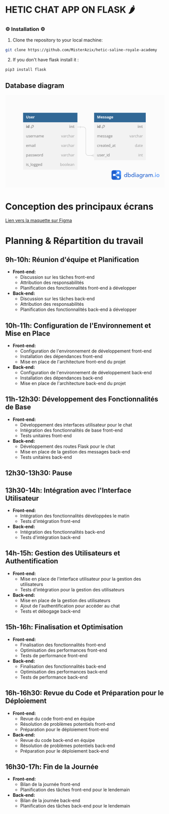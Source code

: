 # HETIC CHAT APP ON FLASK 🌶️

### ⚙️ Installation ⚙️

1. Clone the repository to your local machine:

```bash
git clone https://github.com/MisterAzix/hetic-saline-royale-academy
```

2. If you don't have flask install it :

```bash
pip3 install flask
```

## Database diagram

![Database diagram](./static/images/diagram.png)

# Conception des principaux écrans 

[Lien vers la maquette sur Figma](https://www.figma.com/file/K9RacqLDIlGkf9KkwGNCVA/Chat-Flask?type=design&node-id=0%3A1&mode=design&t=uRG0g7swFtZQwXeR-1)

# Planning & Répartition du travail

## 9h-10h: Réunion d'équipe et Planification
- **Front-end:**
  - Discussion sur les tâches front-end
  - Attribution des responsabilités
  - Planification des fonctionnalités front-end à développer
- **Back-end:**
  - Discussion sur les tâches back-end
  - Attribution des responsabilités
  - Planification des fonctionnalités back-end à développer

## 10h-11h: Configuration de l'Environnement et Mise en Place
- **Front-end:**
  - Configuration de l'environnement de développement front-end
  - Installation des dépendances front-end
  - Mise en place de l'architecture front-end du projet
- **Back-end:**
  - Configuration de l'environnement de développement back-end
  - Installation des dépendances back-end
  - Mise en place de l'architecture back-end du projet

## 11h-12h30: Développement des Fonctionnalités de Base
- **Front-end:**
  - Développement des interfaces utilisateur pour le chat
  - Intégration des fonctionnalités de base front-end
  - Tests unitaires front-end
- **Back-end:**
  - Développement des routes Flask pour le chat
  - Mise en place de la gestion des messages back-end
  - Tests unitaires back-end

## 12h30-13h30: Pause

## 13h30-14h: Intégration avec l'Interface Utilisateur
- **Front-end:**
  - Intégration des fonctionnalités développées le matin
  - Tests d'intégration front-end
- **Back-end:**
  - Intégration des fonctionnalités back-end
  - Tests d'intégration back-end

## 14h-15h: Gestion des Utilisateurs et Authentification
- **Front-end:**
  - Mise en place de l'interface utilisateur pour la gestion des utilisateurs
  - Tests d'intégration pour la gestion des utilisateurs
- **Back-end:**
  - Mise en place de la gestion des utilisateurs
  - Ajout de l'authentification pour accéder au chat
  - Tests et débogage back-end

## 15h-16h: Finalisation et Optimisation
- **Front-end:**
  - Finalisation des fonctionnalités front-end
  - Optimisation des performances front-end
  - Tests de performance front-end
- **Back-end:**
  - Finalisation des fonctionnalités back-end
  - Optimisation des performances back-end
  - Tests de performance back-end

## 16h-16h30: Revue du Code et Préparation pour le Déploiement
- **Front-end:**
  - Revue du code front-end en équipe
  - Résolution de problèmes potentiels front-end
  - Préparation pour le déploiement front-end
- **Back-end:**
  - Revue du code back-end en équipe
  - Résolution de problèmes potentiels back-end
  - Préparation pour le déploiement back-end

## 16h30-17h: Fin de la Journée
- **Front-end:**
  - Bilan de la journée front-end
  - Planification des tâches front-end pour le lendemain
- **Back-end:**
  - Bilan de la journée back-end
  - Planification des tâches back-end pour le lendemain
